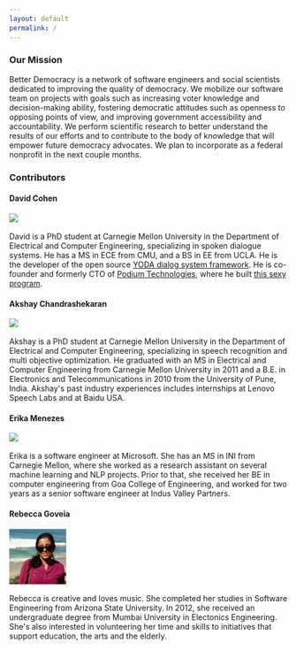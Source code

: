 ```yaml
---
layout: default
permalink: /
---
```


### Our Mission

Better Democracy is a network of software engineers and social scientists dedicated to improving the quality of democracy. 
We mobilize our software team on projects with goals such as increasing voter knowledge and decision-making ability, fostering democratic attitudes such as openness to opposing points of view, and improving government accessibility and accountability.
We perform scientific research to better understand the results of our efforts and to contribute to the body of knowledge that will empower future democracy advocates.
We plan to incorporate as a federal nonprofit in the next couple months.

### Contributors

#### David Cohen

<img src="https://avatars2.githubusercontent.com/u/1332401?v=3&s=466" height='100'>

David is a PhD student at Carnegie Mellon University in the Department of Electrical and Computer Engineering, specializing in spoken dialogue systems.
He has a MS in ECE from CMU, and a BS in EE from UCLA.
He is the developer of the open source [YODA dialog system framework](http://davidogbodfog.bitbucket.org/yoda/project.html). 
He is co-founder and formerly CTO of [Podium Technologies](podiumtech.co), where he built [this sexy program](https://youtu.be/2VefoN76h2M).

#### Akshay Chandrashekaran

<img src="https://users.ece.cmu.edu/~akshayc/files/avatar.jpg" height='100'>

Akshay is a PhD student at Carnegie Mellon University in the Department of Electrical and Computer Engineering, specializing in speech recognition and multi objective optimization. 
He graduated with an MS in Electrical and Computer Engineering from Carnegie Mellon University in 2011 and a B.E. in Electronics and Telecommunications in 2010 from the University of Pune, India. 
Akshay's past industry experiences includes internships at Lenovo Speech Labs and at Baidu USA.

#### Erika Menezes

<img src="https://avatars3.githubusercontent.com/u/9581213?v=3&s=466" height='100'>

Erika is a software engineer at Microsoft.
She has an MS in INI from Carnegie Mellon, where she worked as a research assistant on several machine learning and NLP projects.
Prior to that, she received her BE in computer engineering from Goa College of Engineering, and worked for two years as a senior software engineer at Indus Valley Partners.

#### Rebecca Goveia

<img src="https://raw.githubusercontent.com/better-dem/better-dem.github.io/master/images/rebecca.jpg" height='100'>

Rebecca is creative and loves music. 
She completed her studies in Software Engineering from Arizona State University. 
In 2012, she received an undergraduate degree from Mumbai University in Electonics Engineering. 
She's also interested in volunteering her time and skills to initiatives that support education, the arts and the elderly.
